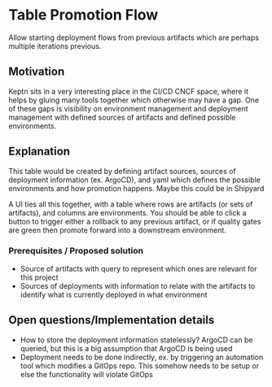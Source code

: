 # Table Promotion Flow

Allow starting deployment flows from previous artifacts which are perhaps multiple iterations previous.

## Motivation

Keptn sits in a very interesting place in the CI/CD CNCF space, where it helps by gluing many tools together
which otherwise may have a gap. One of these gaps is visibility on environment management and deployment management
with defined sources of artifacts and defined possible environments.

## Explanation

This table would be created by defining artifact sources, sources of deployment information (ex. ArgoCD), and yaml which 
defines the possible environments and how promotion happens. Maybe this could be in Shipyard

A UI ties all this together, with a table where rows are artifacts (or sets of artifacts), and columns are environments.
You should be able to click a button to trigger either a rollback to any previous artifact, or if quality gates are green
then promote forward into a downstream environment.

### Prerequisites / Proposed solution

* Source of artifacts with query to represent which ones are relevant for this project
* Sources of deployments with information to relate with the artifacts to identify what is currently deployed in what
environment

## Open questions/Implementation details

* How to store the deployment information statelessly? ArgoCD can be queried, but this is a big assumption that ArgoCD
is being used
* Deployment needs to be done indirectly, ex. by triggering an automation tool which modifies a GitOps repo. This somehow
needs to be setup or else the functionality will violate GitOps
